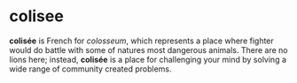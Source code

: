# colisee

**colisée** is French for *colosseum*, which represents a place where fighter
would do battle with some of natures most dangerous animals. There are no lions
here; instead, **colisée** is a place for challenging your mind by solving
a wide range of community created problems.
